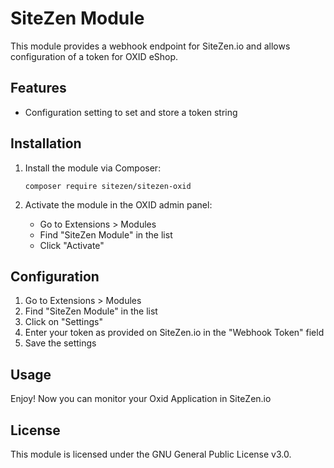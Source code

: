 # SiteZen Module

This module provides a webhook endpoint for SiteZen.io and allows configuration of a token for OXID eShop.

## Features

- Configuration setting to set and store a token string


## Installation

1. Install the module via Composer:
   ```
   composer require sitezen/sitezen-oxid
   ```

2. Activate the module in the OXID admin panel:
   - Go to Extensions > Modules
   - Find "SiteZen Module" in the list
   - Click "Activate"

## Configuration

1. Go to Extensions > Modules
2. Find "SiteZen Module" in the list
3. Click on "Settings"
4. Enter your token as provided on SiteZen.io in the "Webhook Token" field
5. Save the settings

## Usage

Enjoy! Now you can monitor your Oxid Application in SiteZen.io

## License

This module is licensed under the GNU General Public License v3.0.
